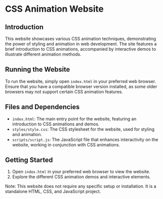 CSS Animation Website
=====================

Introduction
------------

This website showcases various CSS animation techniques, demonstrating the power of styling and animation in web development. The site features a brief introduction to CSS animations, accompanied by interactive demos to illustrate different animation methods.

Running the Website
-----------------

To run the website, simply open `index.html` in your preferred web browser. Ensure that you have a compatible browser version installed, as some older browsers may not support certain CSS animation features.

Files and Dependencies
---------------------

* `index.html`: The main entry point for the website, featuring an introduction to CSS animations and demos.
* `styles/style.css`: The CSS stylesheet for the website, used for styling and animation.
* `scripts/script.js`: The JavaScript file that enhances interactivity on the website, working in conjunction with CSS animations.

Getting Started
--------------

1. Open `index.html` in your preferred web browser to view the website.
2. Explore the different CSS animation demos and interactive elements.

Note: This website does not require any specific setup or installation. It is a standalone HTML, CSS, and JavaScript project.